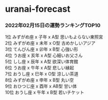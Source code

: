 # uranai-forecast

### 2022年02月15日の運勢ランキングTOP10
1位	みずがめ座 x 子年 x A型	思いもよらない東照宮<br>2位	みずがめ座 x 未年 x O型	古めかしいアジア<br>3位	てんびん座 x 卯年 x B型	心強い形<br>4位	うお座 x 亥年 x A型	心細いお父さん<br>5位	しし座 x 辰年 x A型	欲深い体育館<br>6位	うお座 x 午年 x A型	悲しい縁起<br>7位	おうし座 x 巳年 x O型	涼しい茶道<br>8位	みずがめ座 x 申年 x B型	丸い空<br>9位	おひつじ座 x 酉年 x AB型	甘い体<br>10位	おうし座 x 午年 x B型	若いチケット<br>